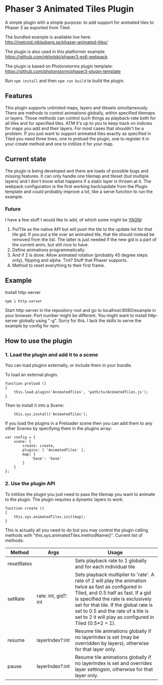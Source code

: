 # Phaser 3 Animated Tiles Plugin

A simple plugin with a simple purpose: to add support for animated tiles to Phaser 3 as exported from Tiled.

The bundled example is available live here: http://metroid.niklasberg.se/phaser-animated-tiles/

The plugin is also used in this platformer example: https://github.com/nkholski/phaser3-es6-webpack

The plugin is based on Photonstorms plugin template: https://github.com/photonstorm/phaser3-plugin-template

Run `npm install` and then `npm run build` to build the plugin.

## Features
This plugin supports unlimited maps, layers and tilesets simultaneously. There are methods to control animations globally, within specified tilemaps or layers. Those methods can control such things as playback-rate both for all tiles and for specified tiles. ATM it's up to you to keep track on indicies for maps you add and their layers. For most cases that shouldn't be a problem. If you just want to support animated tiles exactly as specified in Tiled you need three lines; one to preload the plugin, one to register it in your create method and one to initilize it for your map.

## Current state
The plugin is being developed and there are loads of possible bugs and missing features. It can only handle one tilemap and tileset (but multiple layers) and I don't know what happens if a static layer is thrown at it. The webpack configuration is the first working hack/update from the Plugin template and could probably improve a lot, like a serve function to run the example.

### Future
I have a few stuff I would like to add, of which some might be [YAGNI](https://en.wikipedia.org/wiki/You_aren%27t_gonna_need_it):
1. PutTile as the native API but will push the tile to the update list for that tile gid. If you put a tile over an animated tile, that tile should instead be removed from the list. The latter is just needed if the new gid is a part of the current anim, but still nice to have.
2. Define animations programmatically.
3. And if 2 is done: Allow animated rotation (probably 45 degree steps only), flipping and alpha. Tint? Stuff that Phaser supports.
4. Method to reset everything to their first frame.

## Example
Install http-server
```
npm i http-server
```
Start http-server in the repository root and go to localhost:8080/example in your browser. Port number might be different. You might want to install http-server globally using "-g". Sorry for this. I lack the skills to serve the example by config for npm.


## How to use the plugin

### 1. Load the plugin and add it to a scene

You can load plugins externally, or include them in your bundle.

To load an external plugin:

```
function preload ()
{
    this.load.plugin('AnimatedTiles', 'path/to/AnimatedTiles.js');
}
```

Then to install it into a Scene:

```
    this.sys.install('AnimatedTiles');
```

If you load the plugins in a Preloader scene then you can add them to any other Scenes by specifying them in the plugins array:

```
var config = {
    scene: {
        create: create,
        plugins: [ 'AnimatedTiles' ],
        map: {
            'base': 'base'
        }
    }
};
```

### 2. Use the plugin API

To initilize the plugin you just need to pass the tilemap you want to animate to the plugin. The plugin requires a dynamic layers to work.

```
function create ()
{
    this.sys.animatedTiles.init(map);
}
```

This is actually all you need to do but you may control the plugin calling methods with "this.sys.animatedTiles.methodName()". Current list of methods:

| Method        | Args          | Usage  |
| ------------- |---------------| -----|
| resetRates     |  | Sets playback rate to 1 globally and for each individual tile |
| setRate       | rate: int, gid?: int      |  Sets playback multiplier to 'rate'. A rate of 2 will play the animation twice as fast as configured in Tiled, and 0.5 half as fast. If a gid is specified the rate is exclusively set for that tile. If the global rate is set to 0.5 and the rate of a tile is set to 2 it will play as configured in Tiled (0.5*2 = 1).|
| resume         | layerIndex?:int      | Resume tile animations globally if no layerIndex is set (may be overridden by layers), otherwise for that layer only. |
| pause          | layerIndex?:int      | Resume tile animations globally if no layerIndex is set and overrides layer settingsm, otherwise for that layer only. |
